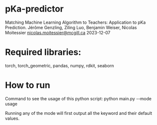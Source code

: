 # pKa-predictor
Matching Machine Learning Algorithm to Teachers: Application to pKa Prediction.
Jérôme Genzling, Ziling Luo, Benjamin Weiser, Nicolas Moitessier
nicolas.moitessier@mcgill.ca
2023-12-07

# Required libraries:
torch, torch_geometric, pandas, numpy, rdkit, seaborn

# How to run
Command to see the usage of this python script:
python main.py --mode usage

Running any of the mode will first output all the keyword and their default values.

